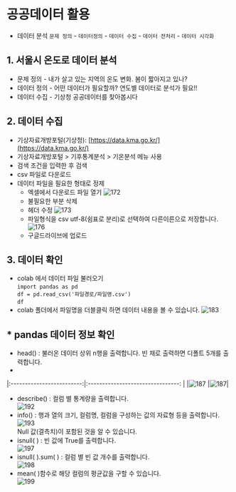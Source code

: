 # 공공데이터 활용

* 데이터 분석 
  `문제 정의` - `데이터정의` - `데이터 수집` - `데이터 전처리` - `데이터 시각화` 

## 1. 서울시 온도로 데이터 분석 
* 문제 정의 - 내가 살고 있는 지역의 온도 변화. 봄이 짧아지고 있나?
* 데이터 정의 - 어떤 데이터가 필요할까? 연도별 데이터로 분석가 필요!!
* 데이터 수집 - 기상청 공공데이터를 찾아봅시다

## 2. 데이터 수집 
* 기상자료개방포털(기상청): [https://data.kma.go.kr/](https://data.kma.go.kr/)
* 기상자료개방포털 > 기후통계분석 > 기온분석 메뉴 사용
* 검색 조건을 입력한 후 검색
* csv 파일로 다운로드
* 데이터 파일을 필요한 형태로 정제
  * 엑셀에서 다운로드 파일 열기
![172](./gdata/images/172.png)
  * 불필요한 부분 삭제
  * 헤더 수정
![173](./gdata/images/173.png)
  * 파일형식을 csv utf-8(쉼표로 분리)로 선택하여 다른이른으로 저장합니다.
![176](./gdata/images/176.png)
  * 구글드라이브에 업로드 
## 3. 데이터 확인 
* colab 에서 데이터 파일 불러오기  
  `import pandas as pd`  
  `df = pd.read_csv('파일경로/파일명.csv')`  
  `df`  
* colab 폴더에서 파일명을 더블클릭 하면 데이터 내용을 볼 수 있습니다. 
![183](.\gdata\images\183.png)
## * pandas 데이터 정보 확인  
* head() : 불러온 데이터 상위 n행을 출력합니다. 빈 채로 출력하면 디폴트 5개를 출력합니다.   
* 
|:-------------------------:|:--------------------------------: |
|![187](.\gdata\images\187.png) |![187](.\gdata\images\187.png)|

* describe() : 컬럼 별 통계량을 출력합니다.  
![192](.\gdata\images\192.png)  
* info() : 행과 열의 크기, 컬럼명, 컬럼을 구성하는 값의 자료형 등을 출력합니다.  
![193](.\gdata\images\193.png)  
  Null 값(결측치)이 포함된 것을 알 수 있습니다.  
* isnull( ) : 빈 값에 True를 출력합니다.  
![197](.\gdata\images\197.png)  
*  isnull( ).sum( ) : 컬럼 별 빈 값 개수를 출력합니다.   
![198](.\gdata\images\198.png) 
* mean( )함수로 해당 컬럼의 평균값을 구할 수 있습니다.  
![199](.\gdata\images\199.png) 


